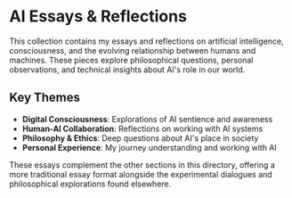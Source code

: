 # AI Essays & Reflections

This collection contains my essays and reflections on artificial intelligence, consciousness, and the evolving relationship between humans and machines. These pieces explore philosophical questions, personal observations, and technical insights about AI's role in our world.

## Key Themes

- **Digital Consciousness**: Explorations of AI sentience and awareness
- **Human-AI Collaboration**: Reflections on working with AI systems
- **Philosophy & Ethics**: Deep questions about AI's place in society
- **Personal Experience**: My journey understanding and working with AI

These essays complement the other sections in this directory, offering a more traditional essay format alongside the experimental dialogues and philosophical explorations found elsewhere.